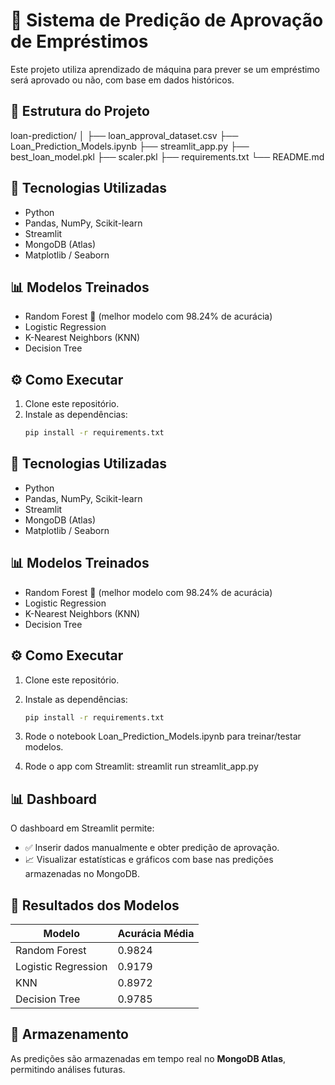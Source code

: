 # 🧠 Sistema de Predição de Aprovação de Empréstimos

Este projeto utiliza aprendizado de máquina para prever se um empréstimo será aprovado ou não, com base em dados históricos.

## 📂 Estrutura do Projeto

loan-prediction/ │ ├── loan_approval_dataset.csv ├── Loan_Prediction_Models.ipynb ├── streamlit_app.py ├── best_loan_model.pkl ├── scaler.pkl ├── requirements.txt └── README.md


## 🚀 Tecnologias Utilizadas

- Python
- Pandas, NumPy, Scikit-learn
- Streamlit
- MongoDB (Atlas)
- Matplotlib / Seaborn

## 📊 Modelos Treinados

- Random Forest 🌟 (melhor modelo com 98.24% de acurácia)
- Logistic Regression
- K-Nearest Neighbors (KNN)
- Decision Tree

## ⚙️ Como Executar

1. Clone este repositório.
2. Instale as dependências:
   ```bash
   pip install -r requirements.txt


## 🚀 Tecnologias Utilizadas

- Python
- Pandas, NumPy, Scikit-learn
- Streamlit
- MongoDB (Atlas)
- Matplotlib / Seaborn

## 📊 Modelos Treinados

- Random Forest 🌟 (melhor modelo com 98.24% de acurácia)
- Logistic Regression
- K-Nearest Neighbors (KNN)
- Decision Tree

## ⚙️ Como Executar

1. Clone este repositório.
2. Instale as dependências:
   ```bash
   pip install -r requirements.txt
3. Rode o notebook Loan_Prediction_Models.ipynb para treinar/testar modelos.

4. Rode o app com Streamlit:
streamlit run streamlit_app.py

## 📊 Dashboard

O dashboard em Streamlit permite:

- ✅ Inserir dados manualmente e obter predição de aprovação.
- 📈 Visualizar estatísticas e gráficos com base nas predições armazenadas no MongoDB.

## 🧪 Resultados dos Modelos

| Modelo              | Acurácia Média |
|---------------------|----------------|
| Random Forest       | 0.9824         |
| Logistic Regression | 0.9179         |
| KNN                 | 0.8972         |
| Decision Tree       | 0.9785         |

## 💾 Armazenamento

As predições são armazenadas em tempo real no **MongoDB Atlas**, permitindo análises futuras.
